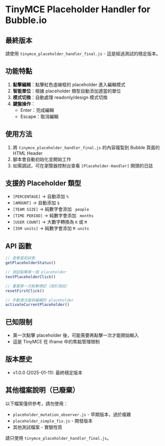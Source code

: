 # TinyMCE Placeholder Handler for Bubble.io

## 最終版本

請使用 `tinymce_placeholder_handler_final.js` - 這是經過測試的穩定版本。

## 功能特點

1. **點擊編輯**：點擊紅色虛線框的 placeholder 進入編輯模式
2. **智能單位**：根據 placeholder 類型自動添加適當的單位
3. **模式切換**：自動處理 readonly/design 模式切換
4. **鍵盤操作**：
   - Enter：完成編輯
   - Escape：取消編輯

## 使用方法

1. 將 `tinymce_placeholder_handler_final.js` 的內容複製到 Bubble 頁面的 HTML Header
2. 腳本會自動初始化並開始工作
3. 如需調試，可在瀏覽器控制台查看 `[Placeholder-Handler]` 開頭的日誌

## 支援的 Placeholder 類型

- `[PERCENTAGE]` → 自動添加 `%`
- `[AMOUNT]` → 自動添加 `$`
- `[TEAM SIZE]` → 純數字會添加 ` people`
- `[TIME PERIOD]` → 純數字會添加 ` months`
- `[USER COUNT]` → 大數字轉換為 `K` 或 `M`
- `[35M units]` → 純數字會添加 `M units`

## API 函數

```javascript
// 查看當前狀態
getPlaceholderStatus()

// 測試點擊第一個 placeholder
testPlaceholderClick()

// 重置第一次點擊標記（用於測試）
resetFirstClick()

// 手動激活當前編輯的 placeholder
activateCurrentPlaceholder()
```

## 已知限制

- 第一次點擊 placeholder 後，可能需要再點擊一次才能開始輸入
- 這是 TinyMCE 在 iframe 中的焦點管理限制

## 版本歷史

- v1.0.0 (2025-01-11): 最終穩定版本

## 其他檔案說明（已廢棄）

以下檔案僅供參考，請勿使用：
- `placeholder_mutation_observer.js` - 早期版本，過於複雜
- `placeholder_simple_fix.js` - 開發版本
- 其他測試檔案 - 實驗性質

請只使用 `tinymce_placeholder_handler_final.js`。